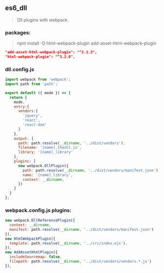 ## es6_dll
> Dll plugins with webpack.

### packages:
> npm install -D html-webpack-plugin add-asset-html-webpack-plugin 
```json
"add-asset-html-webpack-plugin": "^2.1.3",
"html-webpack-plugin": "^3.2.0",
```


### dll.config.js
```js
import webpack from 'webpack';
import path from 'path';

export default ({ mode }) => {
  return {
    mode,
    entry:{
      vendors:[
        'jquery',
        'react',
        'react-dom'
      ]
    },
    output: {
      path: path.resolve(__dirname, '../dist/vendors'),
      filename: '[name].[hash].js',
      library: '[name]_library'
    },
    plugins: [
      new webpack.DllPlugin({
        path: path.resolve(__dirname, '../dist/vendors/manifest.json'),
        name: '[name]_library',
        context: __dirname,
      })
    ]
  }
};

```


### webpack.config.js plugins:
```js
new webpack.DllReferencePlugin({
  context: __dirname,
  manifest: path.resolve(__dirname, '../dist/vendors/manifest.json')
}),
new HtmlWebpackPlugin({
  template: path.resolve(__dirname, '../src/index.ejs'),
}),
new AddAssetHtmlPlugin({
  includeSourcemap: false,
  filepath: path.resolve(__dirname, '../dist/vendors/vendors.*.js')
}),
```

